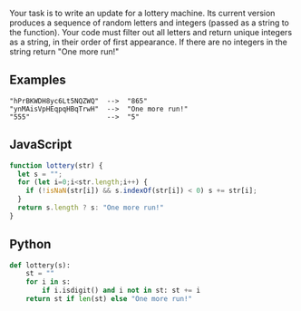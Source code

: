 Your task is to write an update for a lottery machine. Its current version produces a sequence of random letters and integers (passed as a string to the function). Your code must filter out all letters and return unique integers as a string, in their order of first appearance. If there are no integers in the string return "One more run!"

## Examples
```
"hPrBKWDH8yc6Lt5NQZWQ"  -->  "865"
"ynMAisVpHEqpqHBqTrwH"  -->  "One more run!"
"555"                   -->  "5"
```

## JavaScript
```js
function lottery(str) {
  let s = "";
  for (let i=0;i<str.length;i++) {
    if (!isNaN(str[i]) && s.indexOf(str[i]) < 0) s += str[i];
  }
  return s.length ? s: "One more run!"
}
```

## Python
```python
def lottery(s):
    st = ""
    for i in s:
        if i.isdigit() and i not in st: st += i
    return st if len(st) else "One more run!"
```